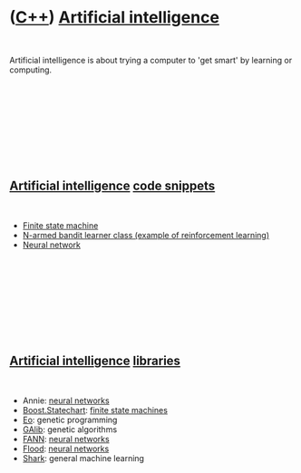 
 

 

 

 

 

([C++](Cpp.md)) [Artificial intelligence](CppArtificialIntelligence.md)
=========================================================================

 

Artificial intelligence is about trying a computer to 'get smart' by
learning or computing.

 

 

 

 

 

[Artificial intelligence](CppArtificialIntelligence.md) [code snippets](CppCodeSnippets.md)
---------------------------------------------------------------------------------------------

 

-   [Finite state machine](CppFiniteStateMachine.md)
-   [N-armed bandit learner class (example of
    reinforcement learning)](CppNarmedBanditLearner.md)
-   [Neural network](CppNeuralNet.md)

 

 

 

 

 

[Artificial intelligence](CppArtificialIntelligence.md) [libraries](CppLibrary.md)
------------------------------------------------------------------------------------

 

-   Annie: [neural networks](CppNeuralNet.md)
-   [Boost.Statechart](CppStatechart.md): [finite state
    machines](CppFiniteStateMachine.md)
-   [Eo](CppEo.md): genetic programming
-   [GAlib](CppGalib.md): genetic algorithms
-   [FANN](CppFann.md): [neural networks](CppNeuralNet.md)
-   [Flood](CppFlood.md): [neural networks](CppNeuralNet.md)
-   [Shark](CppShark.md): general machine learning

 

 

 

 

 

 

